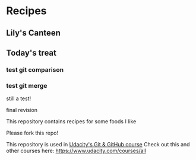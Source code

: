 # Recipes

## Lily's Canteen

## Today's treat

### test git comparison
### test git merge

still a test!

final revision

This repository contains recipes for some foods I like

Please fork this repo!

This repository is used in [Udacity's Git & GitHub course](https://www.udacity.com/course/how-to-use-git-and-github--ud775)
Check out this and other courses here: https://www.udacity.com/courses/all
